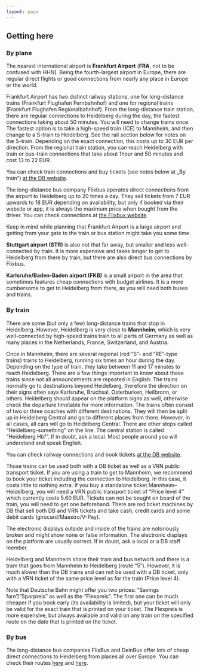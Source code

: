 ```yaml
---
layout: page
---
```


## Getting here

### By plane

The nearest international airport is **Frankfurt Airport** (**FRA**, not to be confused with HHN). Being
the fourth-largest airport in Europe, there are regular direct flights or good connections from
nearly any place in Europe or the world.

Frankfurt Airport has two distinct railway stations, one for long-distance trains (Frankfurt
Flughafen Fernbahnhof) and one for regional trains (Frankfurt Flughafen Regionalbahnhof). From the
long-distance train station, there are regular connections to Heidelberg during the day, the fastest
connections taking about 50 minutes. You will need to change trains once. The fastest option is to
take a high-speed train (ICE) to Mannheim, and then change to a S-train to Heidelberg. See the rail
section below for notes on the S-train. Depending on the exact connection, this costs up to 30 EUR
per direction. From the regional train station, you can reach Heidelberg with train or bus-train
connections that take about 1hour and 50 minutes and cost 13 to 22 EUR.

You can check train connections and buy tickets (see notes below at „By train“)
[at the DB website](https://www.bahn.com/en/view/index.shtml).

The long-distance bus company Flixbus operates direct connections from the airport to Heidelberg up
to 20 times a day. They sell tickets from 7 EUR upwards to 18 EUR depending on availability, but
only if booked via their website or app, it is always the maximum price when bought from the driver.
You can check connections at [the Flixbux website](https://www.flixbus.com/).

Keep in mind while planning that Frankfurt Airport is a large airport and getting from your gate to
the train or bus station might take you some time.

**Stuttgart airport (STR)** is also not that far away, but smaller and less well-connected by train.
It is more expensive and takes longer to get to Heidelberg from there by train, but there are also
direct bus connections by Flixbus.

**Karlsruhe/Baden-Baden airport (FKB)** is a small airport in the area that sometimes features cheap
connections with budget airlines. It is a more cumbersome to get to Heidelberg from there, as you
will need both buses and trains.

### By train

There are some (but only a few) long-distance trains that stop in Heidelberg. However, Heidelberg is
very close to **Mannheim**, which is very well-connected by high-speed trains train to all parts of
Germany as well as many places in the Netherlands, France, Switzerland, and Austria.

Once in Mannheim, there are several regional (red “S”- and “RE”-type trains) trains to Heidelberg,
running six times an hour during the day. Depending on the type of train, they take between 11 and
17 minutes to reach Heidelberg. There are a few things important to know about these trains since
not all announcements are repeated in English: The trains normally go to destinations beyond
Heidelberg, therefore the direction on their signs often says Karlsruhe, Bruchsal, Osterburken,
Heilbronn, or others. Heidelberg should appear on the platform signs as well, otherwise check the
departure timetable for more information. The trains often consist of two or three coaches with
different destinations. They will then be split up in Heidelberg Central and go to different places
from there. However, in all cases, all cars will go to Heidelberg Central. There are other stops
called “Heidelberg-something” on the line. The central station is called “Heidelberg Hbf”. If in
doubt, ask a local. Most people around you will understand and speak English.

You can check railway connections and book tickets [at the DB website](https://www.bahn.com/en/view/index.shtml).

Those trains can be used both with a DB ticket as well as a VRN public transport ticket.  If you are
using a train to get to Mannheim, we recommend to book your ticket including the connection to
Heidelberg. In this case, it costs little to nothing extra. If you buy a standalone ticket
Mannheim–Heidelberg, you will need a VRN public transport ticket of “Price level 4” which currently
costs 5.60 EUR. Tickets can not be bought on board of the train, you will need to get one
beforehand. There are red ticket machines by DB that sell both DB and VRN tickets and take cash,
credit cards and some debit cards (girocard/Maestro/V-Pay).

The electronic displays outside and inside of the trains are notoriously broken and might show none
or false information. The electronic displays on the platform are usually correct. If in doubt, ask
a local or a DB staff member.

Heidelberg and Mannheim share their tram and bus network and there is a tram that goes from Mannheim
to Heidelberg (route “5”). However, it is much slower than the DB trains and can not be used with a
DB ticket, only with a VRN ticket of the same price level as for the train (Price level 4).

Note that Deutsche Bahn might offer you two prices: “Savings fare”/”Sparpreis” as well as the
“Flexpreis”. The first one can be much cheaper if you book early (its availability is limited), but
your ticket will only be valid for the exact train that is printed on your ticket. The Flexpreis is
more expensive, but always available and valid on any train on the specified route on the date that
is printed on the ticket.

### By bus

The long-distance bus companies FlixBus and DeinBus offer lots of cheap direct connections to
Heidelberg from places all over Europe.
You can check their routes [here](https://www.flixbus.com/bus-routes#/map/59) and
[here](https://www.deinbus.de/fernbus/).
